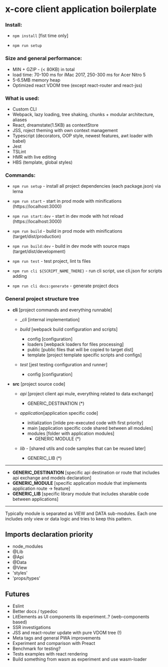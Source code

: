 # x-core client application boilerplate

### Install:

  - `npm install` [fist time only]

  - `npm run setup`

### Size and general performance:

  - MIN + GZIP - (< 80KB) in total
  - load time: 70-100 ms for iMac 2017, 250-300 ms for Acer Nitro 5
  - 5-6.5MB memory heap
  - Optimized react VDOM tree (except react-router and react-jss)

### What is used:

  - Custom CLI
  - Webpack, lazy loading, tree shaking, chunks + modular architecture, aliases
  - React, dreamstate(1.5KB) as contextStore
  - JSS, roject theming with own context management
  - Typescript (decorators, OOP style, newest features, awt loader with babel)
  - Jest
  - TSLint
  - HMR with live editing
  - HBS (template, global styles)

### Commands:

  - `npm run setup` - install all project dependencies (each package.json) via lerna

  - `npm run start` - start in prod mode with minifications (https://localhost:3000)

  - `npm run start:dev` - start in dev mode with hot reload (https://localhost:3000)
   
  - `npm run build` - build in prod mode with minifications (target/dist/production)

  - `npm run build:dev` - build in dev mode with source maps (target/dist/development)

  - `npm run test` - test project, lint ts files

  - `npm run cli ${SCRIPT_NAME_THERE}` - run cli script, use cli.json for scripts adding

  - `npm run cli docs:generate` - generate project docs

### General project structure tree

  - **cli** [project commands and everything runnable]

    - __cli_ [internal implementation]

    - _build_ [webpack build configuration and scripts]
       - config [configuration]
       - loaders [webpack loaders for files processing]
       - public [public files that will be copied to target dist]
       - template [project template specific scripts and configs]

    - _test_ [jest testing configuration and runner]
       - config [configuration]

  - **src** [project source code]
  
    - _api_ [project client api mule, everything related to data exchange]
      - GENERIC_DESTINATION (*)

    - _application_[application specific code]
      - initialization [inlide pre-executed code with first priority]
      - main [application specific code shared between all modules]
      - modules [folder with application modules]
        - GENERIC MODULE (*)

    - _lib_ - [shared utils and code samples that can be reused later]
      - GENERIC_LIB (*)

  ---

  + **GENERIC_DESTINATION** [specific api destination or route that includes api exchange and models declaration]
  + **GENERIC_MODULE** [specific application module that implements application route -> feature]
  + **GENERIC_LIB** [specific library module that includes sharable code between applications]

  --- 
  
  Typically module is separated as VIEW and DATA sub-modules. Each one includes only view or data logic and tries to keep this pattern.

## Imports declaration priority

 - node_modules
 - @Lib
 - @Api
 - @Data
 - @View
 - 'styles'
 - 'props/types'

## Futures

  - Eslint
  - Better docs / typedoc
  - LitElements as UI components lib experiment..? (web-components based)
  - SSR investigations
  - JSS and react-router update with pure VDOM tree (!)
  - Meta tags and general PWA improvements
  - Experiment and comparison with Preact
  - Benchmark for testing?
  - Tests examples with react rendering
  - Build something from wasm as experiment and use wasm-loader
